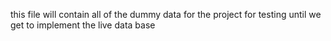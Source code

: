 this file will contain all of the dummy data for the project for testing until we get to implement the live data base
